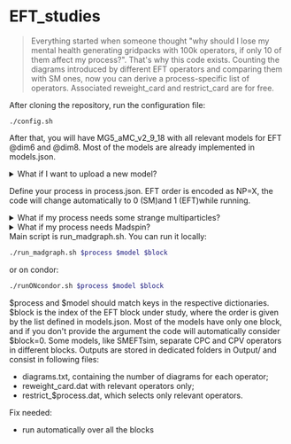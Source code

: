 # EFT_studies

> Everything started when someone thought "why should I lose my mental health generating gridpacks with 100k operators, if only 10 of them affect my process?". That's why this code exists. Counting the diagrams introduced by different EFT operators and comparing them with SM ones, now you can derive a process-specific list of operators. Associated reweight_card and restrict_card are for free.

After cloning the repository, run the configuration file:

```
./config.sh
```

After that, you will have MG5_aMC_v2_9_18 with all relevant models for EFT @dim6 and @dim8. Most of the models are already implemented in models.json.

<details>
    <summary> What if I want to upload a new model?</summary>

    - Make sure to generate inside the model a restrict_card called restrict_base.dat with all WCs set to 0.
    - For each EFT block, define a list of operators with corresponding indices range inside the block.
    - You can also upload the tar.gz file in models/. 
</details>


Define your process in process.json. EFT order is encoded as NP=X, the code will change automatically to 0 (SM)and 1 (EFT)while running.

<details>
    <summary> What if my process needs some strange multiparticles?</summary>

    Different lines in MadGraph command file can be written in mg5_syntax key for a specific process. Just separate different lines with ##, e.g.:

    ```bash
    "wpwp": {
        "mg5_syntax": ["define p = g u u~ d d~ s s~ c c~ b b~ ## define j = p ## generate p p > w+ w+ j j NP=X"]
    }
    ```
</details>

<details>
    <summary> What if my process needs Madspin?</summary>

    Just consider production and different decays as different sub-processes, writing them as a list in mg5_syntax. The code will put all the informations together, giving a single output for the whole process.
    ```
</details>
Main script is run_madgraph.sh. You can run it locally:

```bash
./run_madgraph.sh $process $model $block
```
or on condor:

```bash
./runONcondor.sh $process $model $block
```

$process and $model should match keys in the respective dictionaries. $block is the index of the EFT block under study, where the order is given by the list defined in models.json. Most of the models have only one block, and if you don't provide the argument the code will automatically consider $block=0. Some models, like SMEFTsim, separate CPC and CPV operators in different blocks.
Outputs are stored in dedicated folders in Output/ and consist in following files:
- diagrams.txt, containing the number of diagrams for each operator;
- reweight_card.dat with relevant operators only;
- restrict_$process.dat, which selects only relevant operators.


Fix needed:
- run automatically over all the blocks